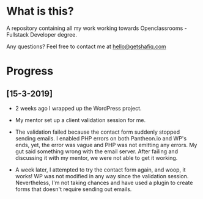 # What is this?

A repository containing all my work working towards Openclassrooms - Fullstack Developer degree.

Any questions? Feel free to contact me at hello@getshafiq.com

#  Progress

## [15-3-2019]

- 2 weeks ago I wrapped up the WordPress project.

- My mentor set up a client validation session for me.

- The validation failed because the contact form suddenly stopped sending emails. I enabled PHP errors on both Pantheon.io and WP's ends, yet, the error was vague and PHP was not emitting any errors. My gut said something wrong with the email server. After failing and discussing it with my mentor, we were not able to get it working.

- A week later, I attempted to try the contact form again, and woop, it works! WP was not modified in any way since the validation session. Nevertheless, I'm not taking chances and have used a plugin to create forms that doesn't require sending out emails.
